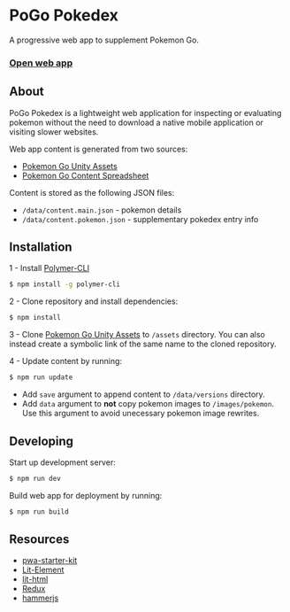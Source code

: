 # PoGo Pokedex

A progressive web app to supplement Pokemon Go.

### [Open web app](https://pogodex.withan.app)

## About
PoGo Pokedex is a lightweight web application for inspecting or evaluating pokemon without the need to download a native mobile application or visiting slower websites.

Web app content is generated from two sources:
- [Pokemon Go Unity Assets](https://github.com/ZeChrales/PogoAssets)
- [Pokemon Go Content Spreadsheet](https://docs.google.com/spreadsheets/d/1UEFmGd2JRrW1mFr8qtR1Sh2V0zeDOZ8v-ccB9hpde-A/edit?usp=sharing)

Content is stored as the following JSON files:
- ```/data/content.main.json``` - pokemon details
- ```/data/content.pokemon.json``` - supplementary pokedex entry info


## Installation

1 - Install [Polymer-CLI](https://www.npmjs.com/package/polymer-cli)
```bash
$ npm install -g polymer-cli
```

2 - Clone repository and install dependencies: 

```bash
$ npm install
```

3 - Clone [Pokemon Go Unity Assets](https://github.com/ZeChrales/PogoAssets) to ```/assets``` directory. You can also instead create a symbolic link of the same name to the cloned repository.

4 - Update content by running:

```bash
$ npm run update
```

- Add ```save``` argument to append content to ```/data/versions``` directory.
- Add ```data``` argument to **not** copy pokemon images to ```/images/pokemon```. Use this argument to avoid unecessary pokemon image rewrites.


## Developing

Start up development server:
```bash
$ npm run dev
```

Build web app for deployment by running:
```bash
$ npm run build
```

## Resources
- [pwa-starter-kit](https://pwa-starter-kit.polymer-project.org/)
- [Lit-Element](https://lit-element.polymer-project.org/)
- [lit-html](https://lit-html.polymer-project.org/)
- [Redux](https://redux.js.org/)
- [hammerjs](https://hammerjs.github.io/)